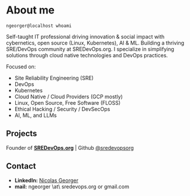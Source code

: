 # About me

`ngeorger@localhost whoami`

Self-taught IT professional driving innovation & social impact with cybernetics, open source (Linux, Kubernetes), AI & ML. Building a thriving SRE/DevOps community at SREDevOps.org. I specialize in simplifying solutions through cloud native technologies and DevOps practices. 

Focused on:

* Site Reliability Engineering (SRE)
* DevOps
* Kubernetes
* Cloud Native / Cloud Providers (GCP mostly)
* Linux, Open Source, Free Software (FLOSS)
* Ethical Hacking / Security / DevSecOps
* AI, ML, and LLMs


## Projects

Founder of **[SREDevOps.org](https://sredevops.org)** | Github [@sredevopsorg](https://github.com/sredevopsorg)

## Contact

* **LinkedIn:** [Nicolas Georger](https://linkedin.com/in/nicolas-georger)
* **mail:** ngeorger \at\ sredevops.org or gmail.com
